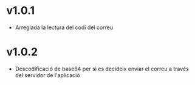 # v1.0.1

- Arreglada la lectura del codi del correu

# v1.0.2

- Descodificació de base64 per si es decideix enviar el correu a través del servidor de l'aplicació